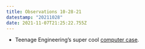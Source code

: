 ```yaml
---
title: Observations 10-28-21
datestamp: "20211028"
date: 2021-11-07T21:25:22.755Z
---
```

- Teenage Engineering’s super cool [computer case](https://teenage.engineering/products/computer-1).